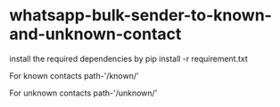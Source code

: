 # whatsapp-bulk-sender-to-known-and-unknown-contact
install the required dependencies by pip install -r requirement.txt

For known contacts path-'/known/'

For unknown contacts path-'/unknown/'
